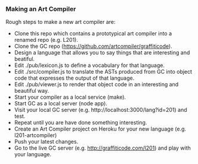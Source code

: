 ### Making an Art Compiler

Rough steps to make a new art compiler are:

* Clone this repo which contains a prototypical art compiler into a renamed repo (e.g. L201).
* Clone the GC repo (https://github.com/artcompiler/graffiticode).
* Design a language that allows you to say things that are interesting and beatiful.
* Edit ./pub/lexicon.js to define a vocabulary for that language.
* Edit ./src/compiler.js to translate the ASTs produced from GC into object code that expresses the output of that language.
* Edit ./pub/viewer.js to render that object code in an interesting and beautiful way.
* Start your compiler as a local service (make).
* Start GC as a local server (node app).
* Visit your local GC server (e.g. http://localhost:3000/lang?id=201) and test.
* Repeat until you are have done something interesting.
* Create an Art Compiler project on Heroku for your new language (e.g. l201-artcompiler)
* Push your latest changes.
* Go to the live GC server (e.g. http://graffiticode.com/l201) and play with your language.

